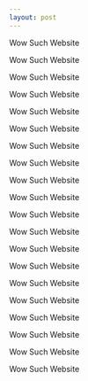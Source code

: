 ```yaml
---
layout: post
---
```

Wow Such Website

Wow Such Website

Wow Such Website

Wow Such Website

Wow Such Website

Wow Such Website

Wow Such Website

Wow Such Website

Wow Such Website

Wow Such Website

Wow Such Website

Wow Such Website

Wow Such Website

Wow Such Website

Wow Such Website

Wow Such Website

Wow Such Website

Wow Such Website

Wow Such Website

Wow Such Website


